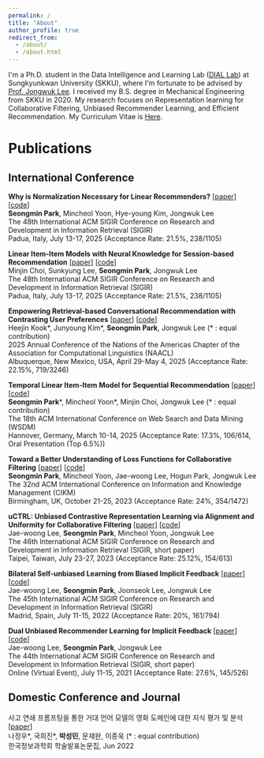 ```yaml
---
permalink: /
title: "About"
author_profile: true
redirect_from: 
  - /about/
  - /about.html
---
```


I'm a Ph.D. student in the Data Intelligence and Learning Lab ([DIAL Lab](https://dial.skku.edu/)) at Sungkyunkwan University (SKKU), where I'm fortunate to be advised by [Prof. Jongwuk Lee](https://jongwuklee.weebly.com/). I received my B.S. degree in Mechanical Engineering from SKKU in 2020.
My research focuses on Representation learning for Collaborative Filtering, Unbiased Recommender Learning, and Efficient Recommendation. My Curriculum Vitae is [Here](https://drive.google.com/file/d/11kbKMCKhrXcM2FQbfn7-_uPet-62jPyO/view?usp=sharing).

# Publications
## International Conference
**Why is Normalization Necessary for Linear Recommenders?** [[paper](https://arxiv.org/abs/2504.05805)] [[code](https://github.com/psm1206/DAN)] <br>
**Seongmin Park**, Mincheol Yoon, Hye-young Kim, Jongwuk Lee <br>
The 48th International ACM SIGIR Conference on Research and Development in Information Retrieval (SIGIR) <br>
Padua, Italy, July 13-17, 2025 (Acceptance Rate: 21.5%, 238/1105)

**Linear Item-Item Models with Neural Knowledge for Session-based Recommendation** [[paper](https://arxiv.org/abs/2504.15057)] [[code](https://github.com/jin530/LINK)] <br>
Minjin Choi, Sunkyung Lee, **Seongmin Park**, Jongwuk Lee <br>
The 48th International ACM SIGIR Conference on Research and Development in Information Retrieval (SIGIR) <br>
Padua, Italy, July 13-17, 2025 (Acceptance Rate: 21.5%, 238/1105) 

**Empowering Retrieval-based Conversational Recommendation with Contrasting User Preferences** [[paper](https://arxiv.org/abs/2503.22005)] [[code](https://github.com/kookeej/CORAL)] <br>
Heejin Kook\*, Junyoung Kim\*, **Seongmin Park**, Jongwuk Lee (\* : equal contribution) <br>
2025 Annual Conference of the Nations of the Americas Chapter of the Association for Computational Linguistics (NAACL) <br>
Albuquerque, New Mexico, USA, April 29-May 4, 2025 (Acceptance Rate: 22.15%, 719/3246)

**Temporal Linear Item-Item Model for Sequential Recommendation** [[paper](https://arxiv.org/abs/2412.07382)] [[code](https://github.com/psm1206/TALE)] <br>
**Seongmin Park**\*, Mincheol Yoon\*, Minjin Choi, Jongwuk Lee (\* : equal contribution) <br>
The 18th ACM International Conference on Web Search and Data Mining (WSDM) <br>
Hannover, Germany, March 10-14, 2025 (Acceptance Rate: 17.3%, 106/614, Oral Presentation (Top 6.5%))

**Toward a Better Understanding of Loss Functions for Collaborative Filtering** [[paper](https://arxiv.org/abs/2308.06091)] [[code](https://github.com/psm1206/MAWU)] <br>
**Seongmin Park**, Mincheol Yoon, Jae-woong Lee, Hogun Park, Jongwuk Lee <br>
The 32nd ACM International Conference on Information and Knowledge Management (CIKM) <br>
Birmingham, UK, October 21-25, 2023 (Acceptance Rate: 24%, 354/1472)

**uCTRL: Unbiased Contrastive Representation Learning via Alignment and Uniformity for Collaborative Filtering** [[paper](https://dl.acm.org/doi/10.1145/3539618.3592076)] [[code](https://github.com/Jaewoong-Lee/sigir_2023_uCTRL)] <br>
Jae-woong Lee, **Seongmin Park**, Mincheol Yoon, Jongwuk Lee <br>
The 46th International ACM SIGIR Conference on Research and Development in Information Retrieval (SIGIR, short paper) <br>
Taipei, Taiwan, July 23-27, 2023 (Acceptance Rate: 25.12%, 154/613)

**Bilateral Self-unbiased Learning from Biased Implicit Feedback** [[paper](https://dl.acm.org/doi/abs/10.1145/3477495.3531946)] [[code](https://github.com/Jaewoong-Lee/sigir_2022_BISER)] <br>
Jae-woong Lee, **Seongmin Park**, Joonseok Lee, Jongwuk Lee <br>
The 45th International ACM SIGIR Conference on Research and Development in Information Retrieval (SIGIR) <br>
Madrid, Spain, July 11-15, 2022 (Acceptance Rate: 20%, 161/794)

**Dual Unbiased Recommender Learning for Implicit Feedback** [[paper](https://dl.acm.org/doi/10.1145/3404835.3463118)] [[code](https://github.com/Jaewoong-Lee/sigir_2021_unbiased_recsys)] <br>
Jae-woong Lee, **Seongmin Park**, Jongwuk Lee <br>
The 44th International ACM SIGIR Conference on Research and Development in Information Retrieval (SIGIR, short paper) <br>
Online (Virtual Event), July 11-15, 2021 (Acceptance Rate: 27.6%, 145/526)

## Domestic Conference and Journal
사고 연쇄 프롬프팅을 통한 거대 언어 모델의 영화 도메인에 대한 지식 평가 및 분석 [[paper](https://www.dbpia.co.kr/journal/articleDetail?nodeId=NODE11488244)] <br>
나정우\*, 국희진\*, **박성민**, 문재완, 이종욱 (\* : equal contribution) <br>
한국정보과학회 학술발표논문집, Jun 2022


<br>

<script type='text/javascript' id='clustrmaps' src='//cdn.clustrmaps.com/map_v2.js?cl=ffffff&w=280&t=m&d=Ier28U1QUfiPhkuhOkNjay5nJFkjnGpeMDOquzcn3sI'></script>
